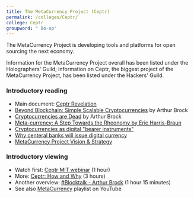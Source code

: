 ```yaml
---
title: The MetaCurrency Project (Ceptr)
permalink: /colleges/Ceptr/
college: Ceptr
groupword: " Do-op"
---
```

The MetaCurrency Project is developing tools and platforms for open sourcing the next economy.

Information for the MetaCurrency Project overall has been listed under the Holographers' Guild; information on Ceptr, the biggest project of the MetaCurrency Project, has been listed under the Hackers' Guild.

### Introductory reading
* Main document: [Ceptr Revelation](https://docs.google.com/document/d/1Line362Wm0zMOZcEZMqPYfHqNS4XIVyVsP7SS_4jE2o/edit#heading=h.ee3qi5eixr98)
* [Beyond Blockchain: Simple Scalable Cryptocurrencies](https://medium.com/metacurrency-project/beyond-blockchain-simple-scalable-cryptocurrencies-1eb7aebac6ae#.q7tqxi61o) by Arthur Brock
* [Cryptocurrencies are Dead](https://medium.com/metacurrency-project/cryptocurrencies-are-dead-d4223154d783#.gj915zibo) by Arthur Brock
* [Meta-currency: A Step Towards the Rheonomy by Eric Harris-Braun](https://blogs.harvard.edu/lawlab/2009/07/01/meta-currency-a-step-towards-the-rheonomy-by-eric-harris-braun/)
* [Cryptocurrencies as digital "bearer instruments"](https://medium.com/@artbrock/cryptocurrencies-as-digital-bearer-instruments-fa6ec01ee4fc#.lvygt25fl)
* [Why centeral banks will issue digital currency](https://medium.com/chain-inc/why-central-banks-will-issue-digital-currency-5fd9c1d3d8a2#.4yvu0cbwb)
* [MetaCurrency Project Vision & Strategy](http://metacurrency.org/portfolio-item/metacurrency-project-vision-strategy/)


### Introductory viewing
* Watch first: [Ceptr MIT webinar](http://ceptr.org/2015/09/24/mitkit-ceptr-webinar/) (1 hour)
* More: [Ceptr: How and Why](https://www.youtube.com/watch?v=Y9ZhswdOm14) (3 hours)
* Another overview: [#Blocktalk - Arthur Brock](https://www.youtube.com/watch?v=2ppk_mJxckg&app=desktop) (1 hour 15 minutes)
* See also [MetaCurrency](https://www.youtube.com/playlist?list=PLF35F5FA98C7DBB65) playlist on YouTube
